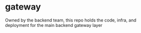 # gateway
Owned by the backend team, this repo holds the code, infra, and deployment for the main backend gateway layer
